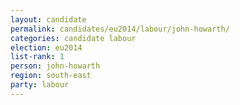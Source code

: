 ```yaml
---
layout: candidate
permalink: candidates/eu2014/labour/john-howarth/
categories: candidate labour
election: eu2014
list-rank: 1
person: john-howarth
region: south-east
party: labour
---
```

